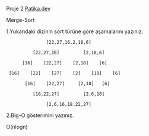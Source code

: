 Proje 2
[Patika.dev](https://www.patika.dev/tr)

Merge-Sort

1.Yukarıdaki dizinin sort türüne göre aşamalarını yazınız.

                   [22,27,16,2,18,6] 
          
              [22,27,16]         [2,18,6]
      
          [16]    [22,27]    [2,18]    [6]
                  
     [16]    [22]    [27]    [2]    [18]    [6]
                 
           [16]    [22,27]     [2,18]   [6]
   
              [16,22,27]         [2,6,18]
                    
                   [2,6,16,18,22,27]
                        
2.Big-O gösterimini yazınız.

O(nlogn)
